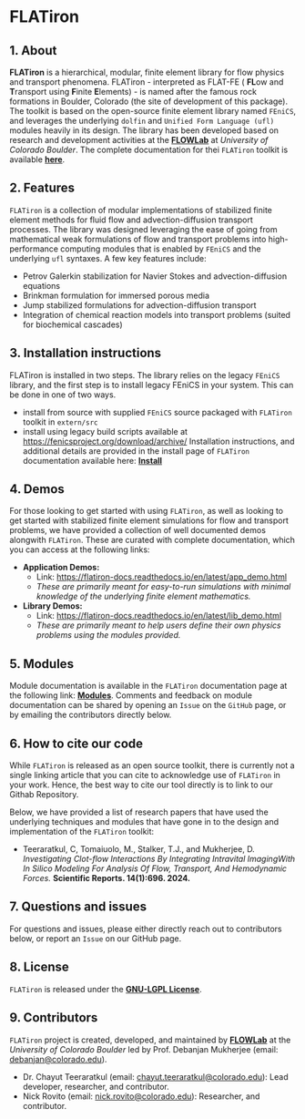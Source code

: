 # FLATiron

## 1. About

**FLATiron** is a hierarchical, modular, finite element library for flow physics and transport phenomena. FLATiron - interpreted as FLAT-FE ( **FL**ow and **T**ransport using **F**inite **E**lements) - is named after the famous rock formations in Boulder, Colorado (the site of development of this package). The toolkit is based on the open-source finite element library named `FEniCS`, and leverages the underlying `dolfin` and `Unified Form Language (ufl)` modules heavily in its design. The library has been developed based on research and development activities at the **[FLOWLab](https://www.flowphysicslab.com/)** at *University of Colorado Boulder*. The complete documentation for thei `FLATiron` toolkit is available **[here](https://flatiron-docs.readthedocs.io/en/latest/index.html#)**.

## 2. Features

`FLATiron` is a collection of modular implementations of stabilized finite element methods for fluid flow and advection-diffusion transport processes. The library was designed leveraging the ease of going from mathematical weak formulations of flow and transport problems into high-performance computing modules that is enabled by `FEniCS` and the underlying `ufl` syntaxes. A few key features include:

- Petrov Galerkin stabilization for Navier Stokes and advection-diffusion equations
- Brinkman formulation for immersed porous media
- Jump stabilized formulations for advection-diffusion transport
- Integration of chemical reaction models into transport problems (suited for biochemical cascades)

## 3. Installation instructions

FLATiron is installed in two steps. The library relies on the legacy `FEniCS` library, and the first step is to install legacy FEniCS in your system. This can be done in one of two ways.
- install from source with supplied `FEniCS` source packaged with `FLATiron` toolkit in `extern/src`
- install using legacy build scripts available at <https://fenicsproject.org/download/archive/>
Installation instructions, and additional details are provided in the install page of `FLATiron` documentation available here: **[Install](https://flatiron-docs.readthedocs.io/en/latest/install.html)**

## 4. Demos

For those looking to get started with using `FLATiron`, as well as looking to get started with stabilized finite element simulations for flow and transport problems, we have provided a collection of well documented demos alongwith `FLATiron`. These are curated with complete documentation, which you can access at the following links:
- **Application Demos:**
    - Link: <https://flatiron-docs.readthedocs.io/en/latest/app_demo.html>
    - *These are primarily meant for easy-to-run simulations with minimal knowledge of the underlying finite element mathematics.*
- **Library Demos:**
    - Link: <https://flatiron-docs.readthedocs.io/en/latest/lib_demo.html>
    - *These are primarily meant to help users define their own physics problems using the modules provided.*

## 5. Modules

Module documentation is available in the `FLATiron` documentation page at the following link: **[Modules](https://flatiron-docs.readthedocs.io/en/latest/index.html#modules)**. Comments and feedback on module documentation can be shared by opening an `Issue` on the `GitHub` page, or by emailing the contributors directly below.

## 6. How to cite our code

While `FLATiron` is released as an open source toolkit, there is currently not a single linking article that you can cite to acknowledge use of `FLATiron` in your work. Hence, the best way to cite our tool directly is to link to our Githab Repository.

Below, we have provided a list of research papers that have used the underlying techniques and modules that have gone in to the design and implementation of the `FLATiron` toolkit:

- Teeraratkul, C, Tomaiuolo, M., Stalker, T.J., and Mukherjee, D. *Investigating Clot-flow Interactions By Integrating Intravital ImagingWith In Silico Modeling For Analysis Of Flow, Transport, And Hemodynamic Forces.* **Scientific Reports. 14(1):696. 2024.**

## 7. Questions and issues

For questions and issues, please either directly reach out to contributors below, or report an `Issue` on our GitHub page.

## 8. License

`FLATiron` is released under the **[GNU-LGPL License](https://github.com/flowlabcu/FLATiron/blob/main/LICENSE)**.

## 9. Contributors

`FLATiron` project is created, developed, and maintained by **[FLOWLab](https://www.flowphysicslab.com/)** at the *University of Colorado Boulder* led by Prof. Debanjan Mukherjee (email: debanjan@colorado.edu).

- Dr. Chayut Teeraratkul (email: chayut.teeraratkul@colorado.edu): Lead developer, researcher, and contributor.
- Nick Rovito (email: nick.rovito@colorado.edu): Researcher, and contributor.
